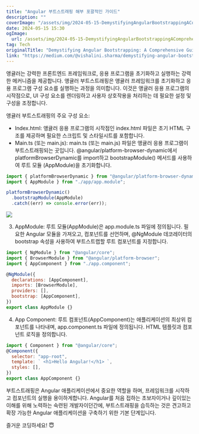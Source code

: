 ```yaml
---
title: "Angular 부트스트래핑 해부 포괄적인 가이드"
description: ""
coverImage: "/assets/img/2024-05-15-DemystifyingAngularBootstrappingAComprehensiveGuide_0.png"
date: 2024-05-15 15:30
ogImage: 
  url: /assets/img/2024-05-15-DemystifyingAngularBootstrappingAComprehensiveGuide_0.png
tag: Tech
originalTitle: "Demystifying Angular Bootstrapping: A Comprehensive Guide"
link: "https://medium.com/@vishalini.sharma/demystifying-angular-bootstrapping-a-comprehensive-guide-3602fbcbd120"
---
```



앵귤러는 강력한 프론트엔드 프레임워크로, 응용 프로그램을 초기화하고 실행하는 강력한 메커니즘을 제공합니다. 앵귤러 부트스트래핑은 앵귤러 프레임워크를 초기화하고 응용 프로그램 구성 요소를 실행하는 과정을 의미합니다. 이것은 앵귤러 응용 프로그램의 시작점으로, UI 구성 요소를 렌더링하고 사용자 상호작용을 처리하는 데 필요한 설정 및 구성을 조정합니다.

앵귤러 부트스트래핑의 주요 구성 요소:

- Index.html: 앵귤러 응용 프로그램의 시작점인 index.html 파일은 초기 HTML 구조를 제공하며 필요한 스크립트 및 스타일시트를 포함합니다.
- Main.ts (또는 main.js): main.ts (또는 main.js) 파일은 앵귤러 응용 프로그램이 부트스트래핑되는 곳입니다. @angular/platform-browser-dynamic에서 platformBrowserDynamic를 import하고 bootstrapModule() 메서드를 사용하여 루트 모듈 (AppModule)을 초기화합니다.

```js
import { platformBrowserDynamic } from "@angular/platform-browser-dynamic";
import { AppModule } from "./app/app.module";

platformBrowserDynamic()
  .bootstrapModule(AppModule)
  .catch((err) => console.error(err));
```



<img src="/assets/img/2024-05-15-DemystifyingAngularBootstrappingAComprehensiveGuide_0.png" />

3. AppModule: 루트 모듈(AppModule)은 app.module.ts 파일에 정의됩니다. 필요한 Angular 모듈을 가져오고, 컴포넌트를 선언하며, @NgModule 데코레이터의 bootstrap 속성을 사용하여 부트스트랩할 루트 컴포넌트를 지정합니다.

```js
import { NgModule } from "@angular/core";
import { BrowserModule } from "@angular/platform-browser";
import { AppComponent } from "./app.component";

@NgModule({
  declarations: [AppComponent],
  imports: [BrowserModule],
  providers: [],
  bootstrap: [AppComponent],
})
export class AppModule {}
```

4. App Component: 루트 컴포넌트(AppComponent)는 애플리케이션의 최상위 컴포넌트를 나타내며, app.component.ts 파일에 정의됩니다. HTML 템플릿과 컴포넌트 로직을 정의합니다.



```js
import { Component } from "@angular/core";
@Component({
  selector: "app-root",
  template: ` <h1>Hello Angular!</h1> `,
  styles: [],
})
export class AppComponent {}
```

부트스트래핑은 Angular 애플리케이션에서 중요한 역할을 하며, 프레임워크를 시작하고 컴포넌트의 실행을 용이하게합니다. Angular를 처음 접하는 초보자이거나 깊이있는 이해를 위해 노력하는 숙련된 개발자이던간에, 부트스트래핑을 습득하는 것은 견고하고 확장 가능한 Angular 애플리케이션을 구축하기 위한 기본 단계입니다.

즐거운 코딩하세요! 😇

